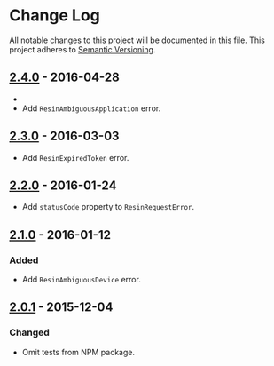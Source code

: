 # Change Log

All notable changes to this project will be documented in this file.
This project adheres to [Semantic Versioning](http://semver.org/).

## [2.4.0] - 2016-04-28
-
- Add `ResinAmbiguousApplication` error.

## [2.3.0] - 2016-03-03

- Add `ResinExpiredToken` error.

## [2.2.0] - 2016-01-24

- Add `statusCode` property to `ResinRequestError`.

## [2.1.0] - 2016-01-12

### Added

- Add `ResinAmbiguousDevice` error.

## [2.0.1] - 2015-12-04

### Changed

- Omit tests from NPM package.

[2.4.0]: https://github.com/resin-io/resin-errors/compare/v2.3.0...v2.4.0
[2.3.0]: https://github.com/resin-io/resin-errors/compare/v2.2.0...v2.3.0
[2.2.0]: https://github.com/resin-io/resin-errors/compare/v2.1.0...v2.2.0
[2.1.0]: https://github.com/resin-io/resin-errors/compare/v2.0.1...v2.1.0
[2.0.1]: https://github.com/resin-io/resin-errors/compare/v2.0.0...v2.0.1
